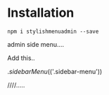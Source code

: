 # Installation

`npm i stylishmenuadmin --save`


admin side menu....

Add this..

 $.sidebarMenu($('.sidebar-menu'))

 ////.....